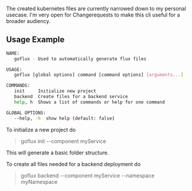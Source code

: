 The created kubernetes files are currently narrowed down to my personal usecase. I'm very open for Changerequests to make this cli useful for a broader audiency. 

## Usage Example

```sh
NAME:
   goflux - Used to automatically generate flux files

USAGE:
   goflux [global options] command [command options] [arguments...]

COMMANDS:
   init     Initialize new project
   backend  Create files for a backend service
   help, h  Shows a list of commands or help for one command

GLOBAL OPTIONS:
   --help, -h  show help (default: false)
```

To initialize a new project do
> goflux init --component myService

This will generate a basic folder structure.

To create all files needed for a backend deployment do
> goflux backend --component myService --namespace myNamespace